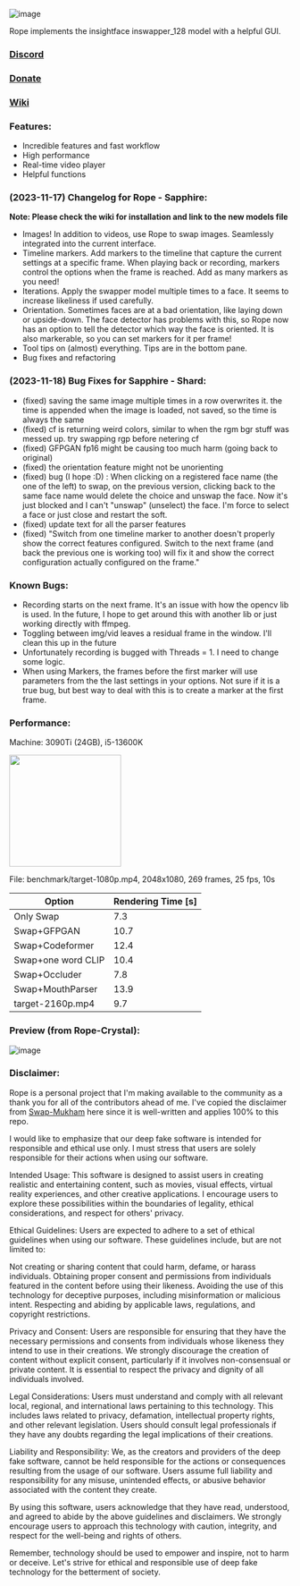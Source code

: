 ![image](https://github.com/Hillobar/Rope/assets/63615199/3003777e-1477-4c39-9749-cf2314287cad)

Rope implements the insightface inswapper_128 model with a helpful GUI.
### [Discord](https://discord.gg/EcdVAFJzqp)

### [Donate](https://www.paypal.com/donate/?hosted_button_id=Y5SB9LSXFGRF2)

### [Wiki](https://github.com/Hillobar/Rope/wiki)

### Features: ###
* Incredible features and fast workflow
* High performance
* Real-time video player
* Helpful functions

### (2023-11-17) Changelog for Rope - Sapphire: ###
**Note: Please check the wiki for installation and link to the new models file**
- Images! In addition to videos, use Rope to swap images. Seamlessly integrated into the current interface.
- Timeline markers. Add markers to the timeline that capture the current settings at a specific frame. When playing back or recording, markers control the options when the frame is reached. Add as many markers as you need!
- Iterations. Apply the swapper model multiple times to a face. It seems to increase likeliness if used carefully.
- Orientation. Sometimes faces are at a bad orientation, like laying down or upside-down. The face detector has problems with this, so Rope now has an option to tell the detector which way the face is oriented. It is also markerable, so you can set markers for it per frame!
- Tool tips on (almost) everything. Tips are in the bottom pane.
- Bug fixes and refactoring

### (2023-11-18) Bug Fixes for Sapphire - Shard: ###
- (fixed) saving the same image multiple times in a row overwrites it. the time is appended when the image is loaded, not saved, so the time is always the same
- (fixed) cf is returning weird colors, similar to when the rgm bgr stuff was messed up. try swapping rgp before netering cf
- (fixed) GFPGAN fp16 might be causing too much harm (going back to original)
- (fixed) the orientation feature might not be unorienting
- (fixed) bug (I hope :D) : When clicking on a registered face name (the one of the left) to swap, on the previous version, clicking back to the same face name would delete the choice and unswap the face. Now it's just blocked and I can't "unswap" (unselect) the face. I'm force to select a face or just close and restart the soft.
- (fixed) update text for all the parser features
- (fixed) "Switch from one timeline marker to another doesn't properly show the correct features configured. Switch to the next frame (and back the previous one is working too) will fix it and show the correct configuration actually configured on the frame."

### Known Bugs: ###
- Recording starts on the next frame. It's an issue with how the opencv lib is used. In the future, I hope to get around this with another lib or just working directly with ffmpeg.
- Toggling between img/vid leaves a residual frame in the window. I'll clean this up in the future
- Unfortunately recording is bugged with Threads = 1. I need to change some logic.
- When using Markers, the frames before the first marker will use parameters from the the last settings in your options. Not sure if it is a true bug, but best way to deal with this is to create a marker at the first frame.

### Performance:  ###
Machine: 3090Ti (24GB), i5-13600K

<img src="https://github.com/Hillobar/Rope/assets/63615199/3e3505db-bc76-48df-b8ac-1e7e86c8d751" width="200">

File: benchmark/target-1080p.mp4, 2048x1080, 269 frames, 25 fps, 10s

| Option | Rendering Time [s] |
| --- | --- |
| Only Swap | 7.3 |
| Swap+GFPGAN | 10.7 |
| Swap+Codeformer | 12.4 |
| Swap+one word CLIP | 10.4 |
| Swap+Occluder | 7.8 |
| Swap+MouthParser | 13.9 |
| target-2160p.mp4 | 9.7 |

### Preview (from Rope-Crystal): ###
![image](https://github.com/Hillobar/Rope/assets/63615199/fda0c05f-72a6-4935-a882-dc6d17cfc014)

### Disclaimer: ###
Rope is a personal project that I'm making available to the community as a thank you for all of the contributors ahead of me.
I've copied the disclaimer from [Swap-Mukham](https://github.com/harisreedhar/Swap-Mukham) here since it is well-written and applies 100% to this repo.
 
I would like to emphasize that our deep fake software is intended for responsible and ethical use only. I must stress that users are solely responsible for their actions when using our software.

Intended Usage: This software is designed to assist users in creating realistic and entertaining content, such as movies, visual effects, virtual reality experiences, and other creative applications. I encourage users to explore these possibilities within the boundaries of legality, ethical considerations, and respect for others' privacy.

Ethical Guidelines: Users are expected to adhere to a set of ethical guidelines when using our software. These guidelines include, but are not limited to:

Not creating or sharing content that could harm, defame, or harass individuals. Obtaining proper consent and permissions from individuals featured in the content before using their likeness. Avoiding the use of this technology for deceptive purposes, including misinformation or malicious intent. Respecting and abiding by applicable laws, regulations, and copyright restrictions.

Privacy and Consent: Users are responsible for ensuring that they have the necessary permissions and consents from individuals whose likeness they intend to use in their creations. We strongly discourage the creation of content without explicit consent, particularly if it involves non-consensual or private content. It is essential to respect the privacy and dignity of all individuals involved.

Legal Considerations: Users must understand and comply with all relevant local, regional, and international laws pertaining to this technology. This includes laws related to privacy, defamation, intellectual property rights, and other relevant legislation. Users should consult legal professionals if they have any doubts regarding the legal implications of their creations.

Liability and Responsibility: We, as the creators and providers of the deep fake software, cannot be held responsible for the actions or consequences resulting from the usage of our software. Users assume full liability and responsibility for any misuse, unintended effects, or abusive behavior associated with the content they create.

By using this software, users acknowledge that they have read, understood, and agreed to abide by the above guidelines and disclaimers. We strongly encourage users to approach this technology with caution, integrity, and respect for the well-being and rights of others.

Remember, technology should be used to empower and inspire, not to harm or deceive. Let's strive for ethical and responsible use of deep fake technology for the betterment of society.



  

